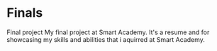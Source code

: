 # Finals
Final project
My final project at Smart Academy. It's a resume and for showcasing my skills and abilities that i aquirred at Smart Academy. 